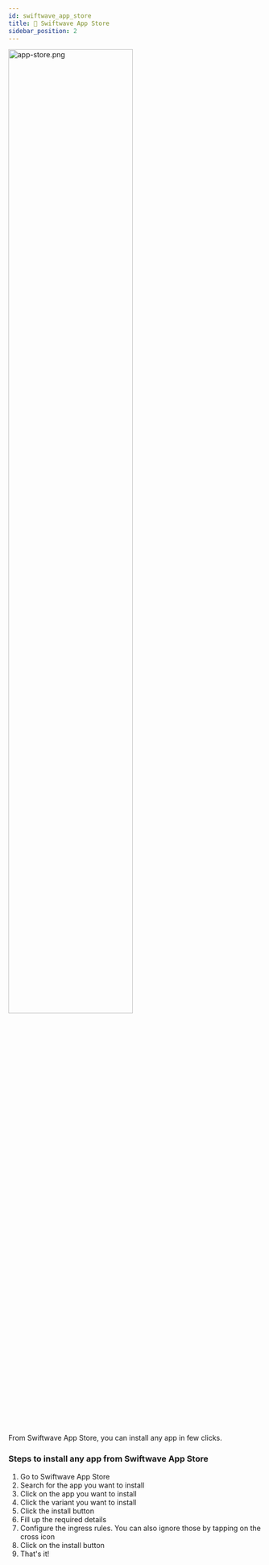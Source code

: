 ```yaml
---
id: swiftwave_app_store
title: 🏪 Swiftwave App Store
sidebar_position: 2
---
```



<div style={{
    display: 'flex',
    justifyContent: 'center',
    marginBottom: '2rem'
}}>
    <img src="/assets/2.x.x/app-store.png" alt="app-store.png" width="70%"/>
</div>



From Swiftwave App Store, you can install any app in few clicks.

### Steps to install any app from Swiftwave App Store
1. Go to Swiftwave App Store
2. Search for the app you want to install
3. Click on the app you want to install
4. Click the variant you want to install
5. Click the install button
6. Fill up the required details
7. Configure the ingress rules. You can also ignore those by tapping on the cross icon
8. Click on the install button
9. That's it!